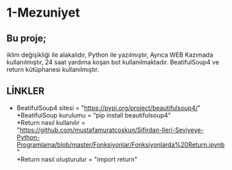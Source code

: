 # 1-Mezuniyet


## Bu proje; 
  iklim değişikliği ile alakalıdır,
  Python ile yazılmıştır,
  Ayrıca WEB Kazımada kullanılmıştır,
  24 saat yardıma koşan bot kullanılmaktadır. 
  BeatifulSoup4 ve return kütüphanesi kullanılmıştır. 
      
  ## LİNKLER
  * BeatifulSoup4 sitesi = "https://pypi.org/project/beautifulsoup4/"  
  *BeatifulSoup kurulumu = "pip install beautifulsoup4"  
  *Return nasıl kullanılır = "https://github.com/mustafamuratcoskun/Sifirdan-Ileri-Seviyeye-Python-Programlama/blob/master/Fonksiyonlar/Fonksiyonlarda%20Return.ipynb"  
  *Return nasıl oluşturulur = "import return"
  
 
  
